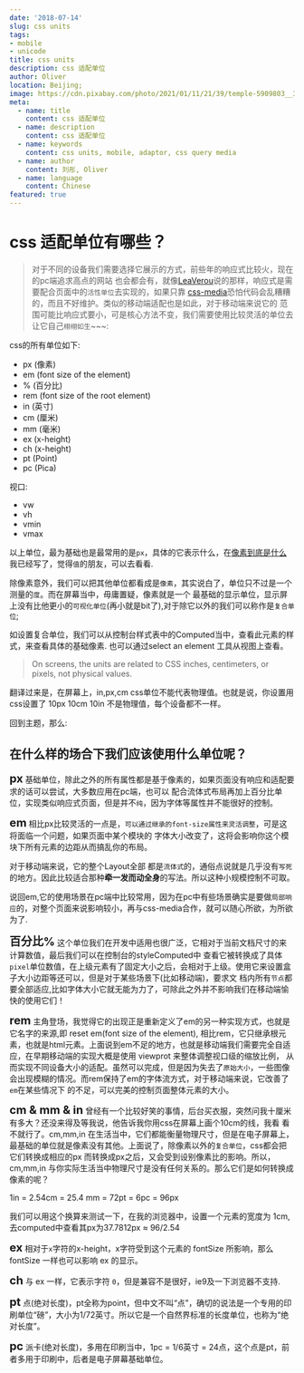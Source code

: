 ```yaml
---
date: '2018-07-14'
slug: css units
tags:
- mobile
- unicode
title: css units
description: css 适配单位
author: Oliver
location: Beijing;
image: https://cdn.pixabay.com/photo/2021/01/11/21/39/temple-5909803__340.jpg
meta:
  - name: title
    content: css 适配单位
  - name: description
    content: css 适配单位
  - name: keywords
    content: css units, mobile, adaptor, css query media
  - name: author
    content: 刘彤, Oliver
  - name: language
    content: Chinese
featured: true
---
```


# css 适配单位有哪些？

> 对于不同的设备我们需要选择它展示的方式，前些年的响应式比较火，现在的pc端追求高点的网站
也会都会有，就像[LeaVerou](https://github.com/LeaVerou)说的那样，响应式是需要配合页面中的`活性单位`去实现的，如果只靠
[css-media](https://developer.mozilla.org/zh-CN/docs/Web/Guide/CSS/Media_queries)恐怕代码会乱糟糟的，而且不好维护。类似的移动端适配也是如此，对于移动端来说它的
范围可能比响应式要小，可是核心方法不变，我们需要使用比较灵活的单位去让它自己`栩栩如生`~~~:

css的所有单位如下:

+ px (像素)
+ em (font size of the element)
+ % (百分比)
+ rem (font size of the root element)
+ in (英寸)
+ cm (厘米)
+ mm (毫米)
+ ex (x-height)
+ ch (x-height)
+ pt (Point)
+ pc (Pica)

视口:
+ vw
+ vh
+ vmin
+ vmax

以上单位，最为基础也是最常用的是`px`，具体的它表示什么，在[像素到底是什么](https://github.com/TongDaDa/mobile-knowledge/base/pixel.md)
我已经写了，觉得`值`的朋友，可以去看看.

除像素意外，我们可以把其他单位都看成是`像素`，其实说白了，单位只不过是一个测量的`度`。而在屏幕当中，毋庸置疑，像素就是一个
最基础的显示单位，显示屏上没有比他更小的`可视化单位`(再小就是bit了),对于除它以外的我们可以称作是`复合单位`;

如设置复合单位，我们可以从控制台样式表中的Computed当中，查看此元素的样式，来查看具体的基础像素. 也可以通过select an element 工具从视图上查看。

> On screens, the units are related to CSS inches, centimeters, or pixels, not physical values.

翻译过来是，在屏幕上，in,px,cm css单位不能代表物理值。也就是说，你设置用css设置了 10px 10cm 10in 不是物理值，每个设备都不一样。

回到主题，那么:

## 在什么样的场合下我们应该使用什么单位呢？

<b style="font-size:20px">px</b> 基础单位，除此之外的所有属性都是基于像素的，如果页面没有响应和适配要求的话可以尝试，大多数应用在pc端，也可以
配合流体式布局再加上百分比单位，实现类似响应式页面，但是并不`纯`，因为字体等属性并不能很好的控制。

<b style="font-size:20px">em</b> 相比px比较灵活的一点是，`可以通过继承的font-size属性来灵活调整`，可是这将面临一个问题，如果页面中某个模块的
字体大小改变了，这将会影响你这个模块下所有元素的边距从而搞乱你的布局。

对于移动端来说，它的整个Layout全部
都是`流体式`的，通俗点说就是几乎没有`写死`的地方。因此比较适合那种**牵一发而动全身**的写法。所以这种小规模控制不可取。

说回em,它的使用场景在pc端中比较常用，因为在pc中有些场景确实是要做`局部响应`的，对整个页面来说影响较小，再与css-media合作，就可以随心所欲，为所欲为了.

<b style="font-size:20px">百分比%</b>  这个单位我们在开发中适用也很广泛，它相对于当前文档尺寸的来计算数值，最后我们可以在控制台的styleComputed中
查看它被转换成了具体`pixel`单位数值，在上级元素有了固定大小之后，会相对于上级。使用它来设置盒子大小边距等还可以，但是对于某些场景下(比如移动端)，要求文
档内所有`节点`都要全部适应,比如字体大小它就无能为力了，可除此之外并不影响我们在移动端愉快的使用它们！

<b style="font-size:20px">rem</b> 主角登场，我觉得它的出现正是重新定义了em的另一种实现方式，也就是它名字的来源,即 reset em(font size of the element),
相比rem，它只继承根元素，也就是html元素。上面说到em不足的地方，也就是移动端我们需要完全自适应，在早期移动端的实现大概是使用 viewprot 来整体调整视口级的缩放比例，
从而实现不同设备大小的适配。虽然可以完成，但是因为失去了`原始大小`，一些图像会出现模糊的情况。而rem保持了em的字体流方式，对于移动端来说，它改善了`em`在某些情况下
的不足，可以完美的控制页面整体元素的大小。

<b style="font-size:20px">cm & mm & in</b> 曾经有一个比较好笑的事情，后台买衣服，突然问我十厘米有多大？还没来得及等我说，他告诉我你用css在屏幕上画个10cm的线，我看
看不就行了。cm,mm,in 在生活当中，它们都能衡量物理尺寸，但是在电子屏幕上，最基础的单位就是像素没有其他。上面说了，除像素以外的`复合单位`，css都会把它们转换成相应的px
而转换成px之后，又会受到设别像素比的影响。所以，cm,mm,in 与你实际生活当中物理尺寸是没有任何关系的。那么它们是如何转换成像素的呢？

1in = 2.54cm = 25.4 mm = 72pt = 6pc = 96px

我们可以用这个换算来测试一下，在我的浏览器中，设置一个元素的宽度为 1cm, 去computed中查看其px为37.7812px ≈ 96/2.54

<b style="font-size:20px">ex</b> 相对于`x`字符的x-height，x字符受到这个元素的 fontSize 所影响，那么 fontSize 一样也可以影响 ex 的显示。

<b style="font-size:20px">ch</b> 与 ex 一样，它表示字符 `0`，但是兼容不是很好，ie9及一下浏览器不支持.

<b style="font-size:20px">pt</b> 点(绝对长度)，pt全称为point，但中文不叫“点”，确切的说法是一个专用的印刷单位“磅”，大小为1/72英寸。所以它是一个自然界标准的长度单位，也称为“绝对长度”。

<b style="font-size:20px">pc</b> 派卡(绝对长度)，多用在印刷当中，1pc = 1/6英寸 = 24点，这个点是pt，前者多用于印刷中，后者是电子屏幕基础单位。
